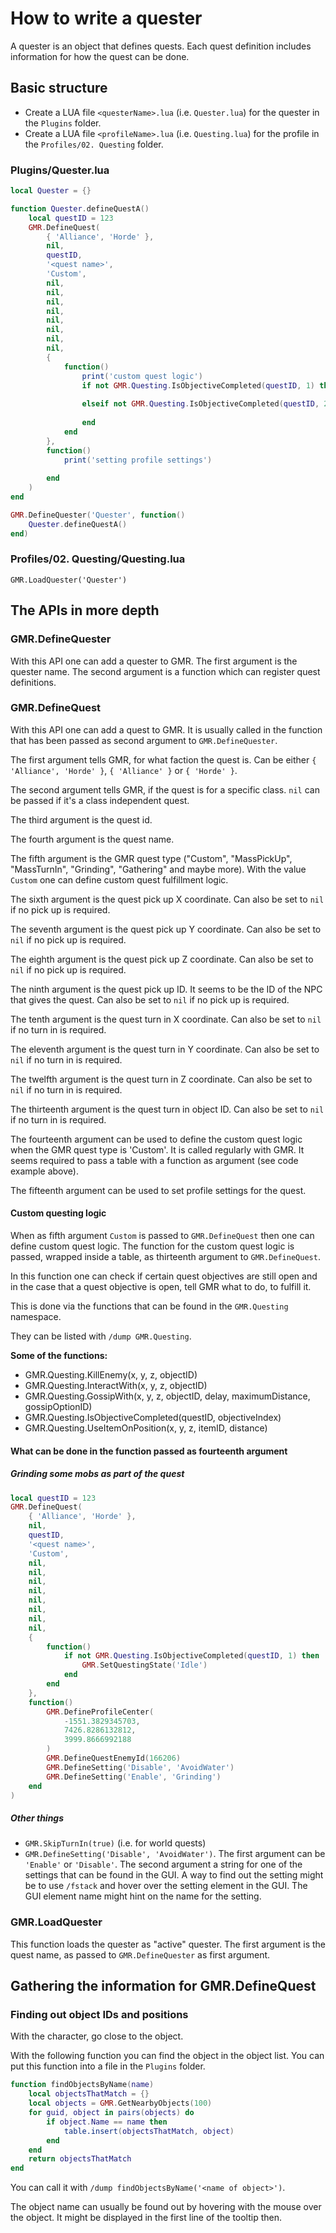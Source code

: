 # How to write a quester

A quester is an object that defines quests.
Each quest definition includes information for how the quest can be done.

## Basic structure

* Create a LUA file `<questerName>.lua` (i.e. `Quester.lua`) for the quester in the `Plugins` folder.
* Create a LUA file `<profileName>.lua` (i.e. `Questing.lua`) for the profile in the `Profiles/02. Questing` folder.

### Plugins/Quester.lua

```lua
local Quester = {}

function Quester.defineQuestA()
    local questID = 123
    GMR.DefineQuest(
        { 'Alliance', 'Horde' },
        nil,
        questID,
        '<quest name>',
        'Custom',
        nil,
        nil,
        nil,
        nil,
        nil,
        nil,
        nil,
        nil,
        {
            function()
                print('custom quest logic')
                if not GMR.Questing.IsObjectiveCompleted(questID, 1) then
                    
                elseif not GMR.Questing.IsObjectiveCompleted(questID, 2) then
                    
                end
            end
        },
        function()
            print('setting profile settings')
            
        end
    )
end

GMR.DefineQuester('Quester', function()
    Quester.defineQuestA()
end)
```

### Profiles/02. Questing/Questing.lua

```
GMR.LoadQuester('Quester')
```

## The APIs in more depth

### GMR.DefineQuester

With this API one can add a quester to GMR.
The first argument is the quester name.
The second argument is a function which can register quest definitions.

### GMR.DefineQuest

With this API one can add a quest to GMR.
It is usually called in the function that has been passed as second argument to `GMR.DefineQuester`.

The first argument tells GMR, for what faction the quest is. Can be either `{ 'Alliance', 'Horde' }`, `{ 'Alliance' }` or `{ 'Horde' }`.

The second argument tells GMR, if the quest is for a specific class. `nil` can be passed if it's a class independent quest.

The third argument is the quest id.

The fourth argument is the quest name.

The fifth argument is the GMR quest type ("Custom", "MassPickUp", "MassTurnIn", "Grinding", "Gathering" and maybe more).
With the value `Custom` one can define custom quest fulfillment logic.

The sixth argument is the quest pick up X coordinate. Can also be set to `nil` if no pick up is required.

The seventh argument is the quest pick up Y coordinate. Can also be set to `nil` if no pick up is required.

The eighth argument is the quest pick up Z coordinate. Can also be set to `nil` if no pick up is required.

The ninth argument is the quest pick up ID. It seems to be the ID of the NPC that gives the quest.
Can also be set to `nil` if no pick up is required.

The tenth argument is the quest turn in X coordinate. Can also be set to `nil` if no turn in is required.

The eleventh argument is the quest turn in Y coordinate. Can also be set to `nil` if no turn in is required.

The twelfth argument is the quest turn in Z coordinate. Can also be set to `nil` if no turn in is required.

The thirteenth argument is the quest turn in object ID. 
Can also be set to `nil` if no turn in is required.

The fourteenth argument can be used to define the custom quest logic when the GMR quest type is 'Custom'.
It is called regularly with GMR. It seems required to pass a table with a function as argument (see code example above).

The fifteenth argument can be used to set profile settings for the quest.

#### Custom questing logic

When as fifth argument `Custom` is passed to `GMR.DefineQuest` then one can define custom quest logic.
The function for the custom quest logic is passed, wrapped inside a table, as thirteenth argument to `GMR.DefineQuest`.

In this function one can check if certain quest objectives are still open and in the case that a quest objective is open,
tell GMR what to do, to fulfill it.

This is done via the functions that can be found in the `GMR.Questing` namespace.

They can be listed with `/dump GMR.Questing`.

__Some of the functions:__

* GMR.Questing.KillEnemy(x, y, z, objectID)
* GMR.Questing.InteractWith(x, y, z, objectID)
* GMR.Questing.GossipWith(x, y, z, objectID, delay, maximumDistance, gossipOptionID)
* GMR.Questing.IsObjectiveCompleted(questID, objectiveIndex)
* GMR.Questing.UseItemOnPosition(x, y, z, itemID, distance)

#### What can be done in the function passed as fourteenth argument

##### Grinding some mobs as part of the quest

```lua
local questID = 123
GMR.DefineQuest(
    { 'Alliance', 'Horde' },
    nil,
    questID,
    '<quest name>',
    'Custom',
    nil,
    nil,
    nil,
    nil,
    nil,
    nil,
    nil,
    nil,
    {
        function()
            if not GMR.Questing.IsObjectiveCompleted(questID, 1) then
                GMR.SetQuestingState('Idle')
            end
        end
    },
    function()
        GMR.DefineProfileCenter(
            -1551.3829345703,
            7426.8286132812,
            3999.8666992188
        )
        GMR.DefineQuestEnemyId(166206)
        GMR.DefineSetting('Disable', 'AvoidWater')
        GMR.DefineSetting('Enable', 'Grinding')
    end
)
```

##### Other things

* `GMR.SkipTurnIn(true)` (i.e. for world quests)
* `GMR.DefineSetting('Disable', 'AvoidWater')`. The first argument can be `'Enable'` or `'Disable'`. The second argument a string for one of the settings that can be found in the GUI. A way to find out the setting might be to use `/fstack` and hover over the setting element in the GUI. The GUI element name might hint on the name for the setting.

### GMR.LoadQuester

This function loads the quester as "active" quester. The first argument is the quest name, as passed to `GMR.DefineQuester` as first argument.

## Gathering the information for GMR.DefineQuest

### Finding out object IDs and positions

With the character, go close to the object.

With the following function you can find the object in the object list.
You can put this function into a file in the `Plugins` folder.

```lua
function findObjectsByName(name)
    local objectsThatMatch = {}
    local objects = GMR.GetNearbyObjects(100)
    for guid, object in pairs(objects) do
        if object.Name == name then
            table.insert(objectsThatMatch, object)
        end
    end
    return objectsThatMatch
end
```

You can call it with `/dump findObjectsByName('<name of object>')`.

The object name can usually be found out by hovering with the mouse over the object.
It might be displayed in the first line of the tooltip then.
